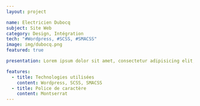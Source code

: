 ```yaml
---
layout: project

name: Electricien Dubocq
subject: Site Web
category: Design, Intégration
tech: "#Wordpress, #SCSS, #SMACSS"
image: img/dubocq.png
featured: true

presentation: Lorem ipsum dolor sit amet, consectetur adipisicing elit, sed do eiusmod tempor incididunt ut labore et dolore magna aliqua. Ut enim ad minim veniam, quis nostrud exercitation ullamco laboris nisi ut aliquip ex ea commodo consequat. Duis aute irure dolor in reprehenderit in voluptate velit esse cillum dolore eu fugiat nulla pariatur. Excepteur sint occaecat cupidatat non proident, sunt in culpa qui officia deserunt mollit anim id est laborum.

features:
  - title: Technologies utilisées
    content: Wordpress, SCSS, SMACSS
  - title: Police de caractère
    content: Montserrat
---
```

